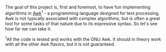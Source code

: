 The goal of this project is, first and foremost, to have fun implementing algorithms in [Awk](https://www.gnu.org/software/gawk/manual/gawk.html)<sup>1</sup> - a programming language designed for text processing. Awk is not typically associated with complex algorithms, but is often a great tool for some tasks of that nature due to its expressive syntax. So let's see how far we can take it.

<sup>1</sup>All the code is tested and works with the GNU Awk. It should in theory work with all the other Awk flavors, but it is not guaranteed.
